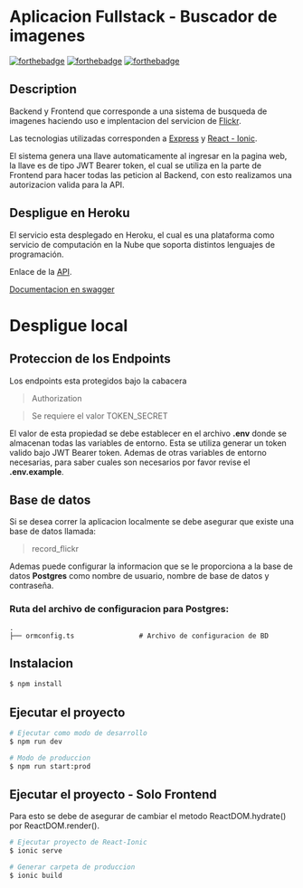 # Aplicacion Fullstack - Buscador de imagenes
[![forthebadge](https://img.shields.io/badge/Express.js-404D59?style=for-the-badge)](https://expressjs.com/es/)
[![forthebadge](https://img.shields.io/badge/React-20232A?style=for-the-badge&logo=react&logoColor=61DAFB)](https://es.reactjs.org/)
[![forthebadge](https://img.shields.io/badge/Heroku-430098?style=for-the-badge&logo=heroku&logoColor=white)](https://www.heroku.com)

## Description

Backend y Frontend que corresponde a una sistema de busqueda de imagenes haciendo uso e implentacion del servicion de [Flickr](https://www.flickr.com/services/feeds/docs/photos_public/).

Las tecnologias utilizadas corresponden a [Express](https://expressjs.com/es/) y [React - Ionic](https://ionicframework.com/docs/react/quickstart).

El sistema genera una llave automaticamente al ingresar en la pagina web, la llave es de tipo JWT Bearer token, el cual se utiliza en la parte de Frontend para hacer todas las peticion al Backend, con esto realizamos una autorizacion valida para la API.


## Despligue en Heroku
El servicio esta desplegado en Heroku, el cual es una plataforma como servicio de computación en la Nube que soporta distintos lenguajes de programación. 

Enlace de la [API](https://flickr-search-engine.herokuapp.com).

[Documentacion en swagger](https://flickr-search-engine.herokuapp.com/api-docs)


# Despligue local
## Proteccion de los Endpoints
Los endpoints esta protegidos bajo la cabacera 
> Authorization

> Se requiere el valor TOKEN_SECRET

El valor de esta propiedad se debe establecer en el archivo **.env** donde se almacenan todas las variables de entorno. Esta se utiliza generar un token valido bajo JWT Bearer token.
Ademas de otras variables de entorno necesarias, para saber cuales son necesarios por favor revise el **.env.example**.

## Base de datos
Si se desea correr la aplicacion localmente se debe asegurar que existe una base de datos llamada:

> record_flickr

Ademas puede configurar la informacion que se le proporciona a la base de datos **Postgres** como nombre de usuario, nombre de base de datos y contraseña.

### Ruta del archivo de configuracion para **Postgres**:
    .
    ├── ormconfig.ts                # Archivo de configuracion de BD


## Instalacion

```bash
$ npm install
```

## Ejecutar el proyecto

```bash
# Ejecutar como modo de desarrollo
$ npm run dev

# Modo de produccion
$ npm run start:prod
```

## Ejecutar el proyecto - Solo Frontend

Para esto se debe de asegurar de cambiar el metodo ReactDOM.hydrate() por ReactDOM.render().
```bash
# Ejecutar proyecto de React-Ionic
$ ionic serve

# Generar carpeta de produccion
$ ionic build
```